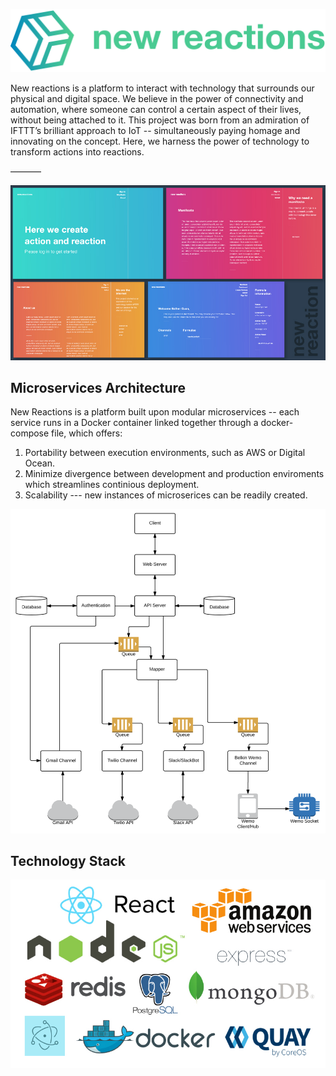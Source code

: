 ![logo](https://raw.githubusercontent.com/adryft-io/images/master/logo-01.png)

New reactions is a platform to interact with technology that surrounds our physical and digital space. We believe in the power of connectivity and automation, where someone can control a certain aspect of their lives, without being attached to it. This project was born from an admiration of IFTTT’s brilliant approach to IoT -- simultaneously paying homage and innovating on the concept. Here, we harness the power of technology to transform actions into reactions.


–––––––


![preview](https://raw.githubusercontent.com/adryft-io/images/master/newreaction.jpg)

## Microservices Architecture 
New Reactions is a platform built upon modular microservices -- each service runs in a Docker container linked together through a docker-compose file, which offers: 

1. Portability between execution environments, such as AWS or Digital Ocean. 
2. Minimize divergence between development and production enviroments which streamlines continious deployment. 
3. Scalability --- new instances of microserices can be readily created.

![preview](https://raw.githubusercontent.com/adryft-io/images/master/newreactions-architecture.png)

## Technology Stack 

![logo](https://raw.githubusercontent.com/adryft-io/images/master/techstack.jpg)

